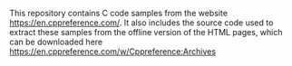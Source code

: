 This repository contains C code samples from the website https://en.cppreference.com/. 
It also includes the source code used to extract these samples from the offline version of the 
HTML pages, which can be downloaded here
https://en.cppreference.com/w/Cppreference:Archives




